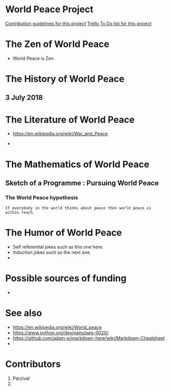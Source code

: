 # World Peace Project

[Contribution guidelines for this project](https://www.facebook.com/plugins/post.php?href=https%3A%2F%2Fwww.facebook.com%2Fmderickx%2Fposts%2F10216582311852102)
[Trello To Do list for this project](https://trello.com/b/ujbZRHMZ/world-peace-project)

# The Zen of World Peace

- World Peace is Zen

# The History of World Peace
## 3 July 2018

# The Literature of World Peace

- https://en.wikipedia.org/wiki/War_and_Peace 
<!---
Added by Maarten Derickx: disclaimer I never actually read the book it just sounds like a canonical first entry.
todo: make this an inline comment I tried https://gist.github.com/jonikarppinen/47dc8c1d7ab7e911f4c9 but the naive
approach does not seem to work.
--->
-

# The Mathematics of World Peace

## Sketch of a Programme : Pursuing World Peace

### The World Peace hypothesis

```
If everybody in the world thinks about peace then world peace is within reach.
```

# The Humor of World Peace

- Self referential jokes such as this one here.
- Induction jokes such as the next one.
-


# Possible sources of funding

- 

# See also

- https://en.wikipedia.org/wiki/World_peace
- https://www.python.org/dev/peps/pep-0020/
- https://github.com/adam-p/markdown-here/wiki/Markdown-Cheatsheet
- 

# Contributors

1. Parzival
2.
